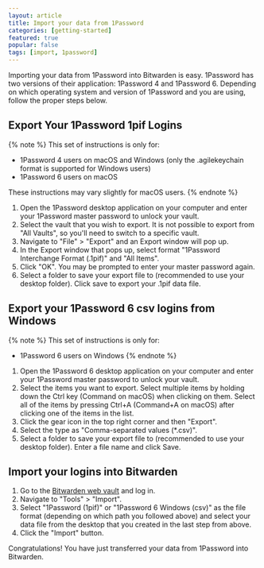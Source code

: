 ```yaml
---
layout: article
title: Import your data from 1Password
categories: [getting-started]
featured: true
popular: false
tags: [import, 1password]
---
```


Importing your data from 1Password into Bitwarden is easy. 1Password has two versions of their application: 1Password 4 and 1Password 6. Depending on which operating system and version of 1Password and you are using, follow the proper steps below.

## Export Your 1Password 1pif Logins

{% note %}
This set of instructions is only for:

- 1Password 4 users on macOS and Windows (only the .agilekeychain format is supported for Windows users)
- 1Password 6 users on macOS

These instructions may vary slightly for macOS users.
{% endnote %}

1. Open the 1Password desktop application on your computer and enter your 1Password master password to unlock your vault.
2. Select the vault that you wish to export. It is not possible to export from "All Vaults", so you'll need to switch to a specific vault.
3. Navigate to "File" > "Export" and an Export window will pop up.
4. In the Export window that pops up, select format "1Password Interchange Format (.1pif)" and "All Items".
5. Click "OK". You may be prompted to enter your master password again.
6. Select a folder to save your export file to (recommended to use your desktop folder). Click save to export your .1pif data file.

## Export your 1Password 6 csv logins from Windows

{% note %}
This set of instructions is only for:

- 1Password 6 users on Windows
{% endnote %}

1. Open the 1Password 6 desktop application on your computer and enter your 1Password master password to unlock your vault.
2. Select the items you want to export. Select multiple items by holding down the Ctrl key (Command on macOS) when clicking on them. Select all of the items by pressing Ctrl+A (Command+A on macOS) after clicking one of the items in the list.
3. Click the gear icon in the top right corner and then "Export".
4. Select the type as "Comma-separated values (*.csv)".
5. Select a folder to save your export file to (recommended to use your desktop folder). Enter a file name and click Save.

## Import your logins into Bitwarden

1. Go to the [Bitwarden web vault][bitwarden-vault] and log in.
2. Navigate to "Tools" > "Import".
3. Select "1Password (1pif)" or "1Password 6 Windows (csv)" as the file format (depending on which path you followed above) and select your data file from the desktop that you created in the last step from above.
4. Click the "Import" button.

Congratulations! You have just transferred your data from 1Password into Bitwarden.

[bitwarden-vault]: https://vault.bitwarden.com
